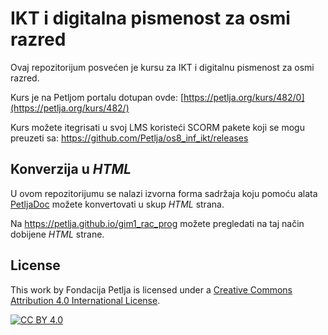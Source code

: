 # IKT i digitalna pismenost za osmi razred

Ovaj repozitorijum posvećen je kursu za IKT i digitalnu pismenost za osmi razred. 

Kurs je na Petljom portalu dotupan ovde: [https://petlja.org/kurs/482/0](https://petlja.org/kurs/482/)

Kurs možete itegrisati u svoj LMS koristeći SCORM pakete koji se mogu preuzeti sa: https://github.com/Petlja/os8_inf_ikt/releases

## Konverzija u *HTML*

U ovom repozitorijumu se nalazi izvorna forma sadržaja koju pomoću alata [PetljaDoc](https://github.com/Petlja/PetljaDoc) možete konvertovati u skup *HTML* strana.

Na https://petlja.github.io/gim1_rac_prog možete pregledati na taj način dobijene *HTML* strane.

## License

This work by Fondacija Petlja is licensed under a
[Creative Commons Attribution 4.0 International License][cc-by].

[![CC BY 4.0][cc-by-image]][cc-by]

[cc-by]: http://creativecommons.org/licenses/by/4.0/
[cc-by-image]: https://i.creativecommons.org/l/by/4.0/88x31.png

